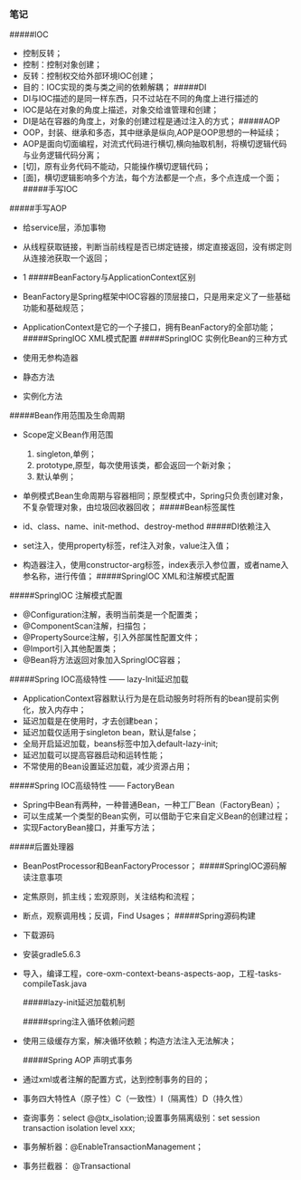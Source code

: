 ### 笔记

#####IOC
- 控制反转；
- 控制：控制对象创建；
- 反转：控制权交给外部环境IOC创建；
- 目的：IOC实现的类与类之间的依赖解耦；
#####DI
- DI与IOC描述的是同一样东西，只不过站在不同的角度上进行描述的
- IOC是站在对象的角度上描述，对象交给谁管理和创建；
- DI是站在容器的角度上，对象的创建过程是通过注入的方式；
#####AOP
- OOP，封装、继承和多态，其中继承是纵向,AOP是OOP思想的一种延续；
- AOP是面向切面编程，对流式代码进行横切,横向抽取机制，将横切逻辑代码与业务逻辑代码分离；
- [切]，原有业务代码不能动，只能操作横切逻辑代码；
- [面]，横切逻辑影响多个方法，每个方法都是一个点，多个点连成一个面；
#####手写IOC

#####手写AOP
- 给service层，添加事物

- 从线程获取链接，判断当前线程是否已绑定链接，绑定直接返回，没有绑定则从连接池获取一个返回；

- 1
  #####BeanFactory与ApplicationContext区别

- BeanFactory是Spring框架中IOC容器的顶层接口，只是用来定义了一些基础功能和基础规范；

- ApplicationContext是它的一个子接口，拥有BeanFactory的全部功能；
  #####SpringIOC XML模式配置
  #####SpringIOC 实例化Bean的三种方式

- 使用无参构造器

- 静态方法

- 实例化方法

#####Bean作用范围及生命周期

- Scope定义Bean作用范围
	1. singleton,单例；
	2. prototype,原型，每次使用该类，都会返回一个新对象；
	3. 默认单例；
	
- 单例模式Bean生命周期与容器相同；原型模式中，Spring只负责创建对象，不复杂管理对象，由垃圾回收器回收；
#####Bean标签属性

- id、class、name、init-method、destroy-method
#####DI依赖注入

- set注入，使用property标签，ref注入对象，value注入值；

- 构造器注入，使用constructor-arg标签，index表示入参位置，或者name入参名称，进行传值；
#####SpringIOC XML和注解模式配置

#####SpringIOC 注解模式配置

  - @Configuration注解，表明当前类是一个配置类；
  - @ComponentScan注解，扫描包；
  - @PropertySource注解，引入外部属性配置文件；
  - @Import引入其他配置类；
  - @Bean将方法返回对象加入SpringIOC容器；

#####Spring IOC高级特性 —— lazy-Init延迟加载

  - ApplicationContext容器默认行为是在启动服务时将所有的bean提前实例化，放入内存中；
  - 延迟加载是在使用时，才去创建bean；
  - 延迟加载仅适用于singleton bean，默认是false；
  - 全局开启延迟加载，beans标签中加入default-lazy-init;
  - 延迟加载可以提高容器启动和运转性能；
  - 不常使用的Bean设置延迟加载，减少资源占用；

#####Spring IOC高级特性 —— FactoryBean

  - Spring中Bean有两种，一种普通Bean，一种工厂Bean（FactoryBean）；
  - 可以生成某一个类型的Bean实例，可以借助于它来自定义Bean的创建过程；
  - 实现FactoryBean接口，并重写方法；

#####后置处理器
- BeanPostProcessor和BeanFactoryProcessor；
  #####SpringIOC源码解读注意事项

- 定焦原则，抓主线；宏观原则，关注结构和流程；

- 断点，观察调用栈；反调，Find Usages；
  #####Spring源码构建

- 下载源码

- 安装gradle5.6.3

- 导入，编译工程，core-oxm-context-beans-aspects-aop，工程-tasks-compileTask.java

  #####lazy-init延迟加载机制

  #####spring注入循环依赖问题

- 使用三级缓存方案，解决循环依赖；构造方法注入无法解决；

  #####Spring AOP 声明式事务

- 通过xml或者注解的配置方式，达到控制事务的目的；

- 事务四大特性A（原子性）C（一致性）I（隔离性）D（持久性）

- 查询事务：select @@tx_isolation;设置事务隔离级别：set session transaction isolation level xxx;

- 事务解析器：@EnableTransactionManagement；

- 事务拦截器： @Transactional

